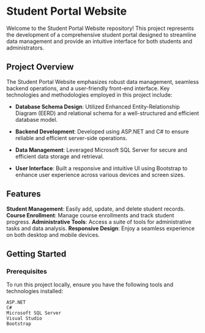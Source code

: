 # Student Portal Website
Welcome to the Student Portal Website repository! This project represents the development of a comprehensive student portal designed to streamline data management and provide an intuitive interface for both students and administrators.

## Project Overview
The Student Portal Website emphasizes robust data management, seamless backend operations, and a user-friendly front-end interface. Key technologies and methodologies employed in this project include:

- **Database Schema Design**: Utilized Enhanced Entity-Relationship Diagram (EERD) and relational schema for a well-structured and efficient database model.
 * **Backend Development**: Developed using ASP.NET and C# to ensure reliable and efficient server-side operations.
+ **Data Management**: Leveraged Microsoft SQL Server for secure and efficient data storage and retrieval.
- **User Interface**: Built a responsive and intuitive UI using Bootstrap to enhance user experience across various devices and screen sizes.

## Features

**Student Management**: Easily add, update, and delete student records.
**Course Enrollment**: Manage course enrollments and track student progress.
**Administrative Tools**: Access a suite of tools for administrative tasks and data analysis.
**Responsive Design**: Enjoy a seamless experience on both desktop and mobile devices.

## Getting Started
### Prerequisites
To run this project locally, ensure you have the following tools and technologies installed:
```
ASP.NET
C#
Microsoft SQL Server
Visual Studio
Bootstrap
```

